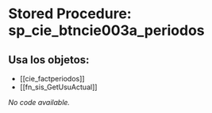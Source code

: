 # Stored Procedure: sp_cie_btncie003a_periodos

## Usa los objetos:
- [[cie_factperiodos]]
- [[fn_sis_GetUsuActual]]

*No code available.*
